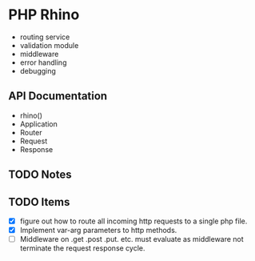 # PHP Rhino

- routing service
- validation module
- middleware
- error handling
- debugging


## API Documentation

* rhino()
* Application
* Router
* Request
* Response


## TODO Notes


## TODO Items
- [x] figure out how to route all incoming http requests to a single php file.
- [x] Implement var-arg parameters to http methods.
- [ ] Middleware on .get .post .put. etc. must evaluate as middleware not terminate the request response cycle.
